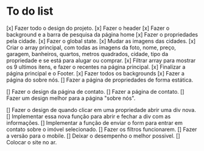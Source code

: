 # To do list

[x] Fazer todo o design do projeto.
[x] Fazer o header
[x] Fazer o background e a barra de pesquisa da página home
[x] Fazer o propriedades pela cidade.
[x] Fazer o global state.
[x] Mudar as imagens das cidades.
[x] Criar o array principal, com todas as imagens da foto, nome, preço, garagem, banheiros, quartos, metros quadrados, cidade, tipo da propriedade e se está para alugar ou comprar.
[x] Filtrar array para mostrar os 9 ultimos itens, e fazer o recentes na página principal.
[x] Finalizar a página principal e o Footer.
[x] Fazer todos os backgrounds
[x] Fazer a página do sobre nós.
[] Fazer a página de propriedades de forma estática.

[] Fazer o design da página de contato.
[] Fazer a página de contato.
[] Fazer um design melhor para a página "sobre nós".

[] Fazer o design de quando clicar em uma propriedade abrir uma div nova.
[] Implementar essa nova função para abrir e fechar a div com as informações.
[] Implementar a função de enviar o form para entrar em contato sobre o imóvel selecionado.
[] Fazer os filtros funcionarem.
[] Fazer a versão para o mobile.
[] Deixar o desempenho o melhor possivel.
[] Colocar o site no ar.
